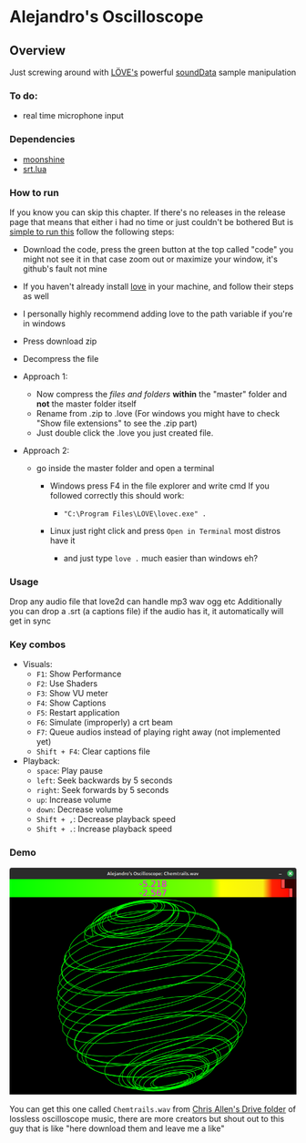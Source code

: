 # Alejandro's Oscilloscope

## Overview
Just screwing around with [LÖVE's](love2d.org) powerful [soundData](https://love2d.org/wiki/SoundData) sample manipulation

### To do:
- real time microphone input

### Dependencies
- [moonshine](https://github.com/vrld/moonshine)
- [srt.lua](https://github.com/alejandro-alzate/srt-lua)

### How to run
If you know you can skip this chapter.
If there's no releases in the release page that means that either i had no time or just couldn't be bothered
But is [simple to run this](https://love2d.org/wiki/Game_Distribution) follow the following steps:
- Download the code, press the green button at the top called "code" you might not see it in that case zoom out or maximize your window, it's github's fault not mine
- If you haven't already install [love](love2d.org) in your machine, and follow their steps as well
- I personally highly recommend adding love to the path variable if you're in windows
- Press download zip
- Decompress the file

- Approach 1:
	- Now compress the *files and folders* **within** the "master" folder and **not** the master folder itself
	- Rename from .zip to .love (For windows you might have to check "Show file extensions" to see the .zip part)
	- Just double click the .love you just created file.

- Approach 2:
	- go inside the master folder and open a terminal
		- Windows press F4 in the file explorer and write cmd
		If you followed correctly this should work:
			- `"C:\Program Files\LOVE\lovec.exe" .`

		- Linux just right click and press `Open in Terminal` most distros have it
			- and just type `love .` much easier than windows eh?

### Usage
Drop any audio file that love2d can handle mp3 wav ogg etc
Additionally you can drop a .srt (a captions file) if the audio has it,
it automatically will get in sync

### Key combos
- Visuals:
	- `F1`: Show Performance
	- `F2`: Use Shaders
	- `F3`: Show VU meter
	- `F4`: Show Captions
	- `F5`: Restart application
	- `F6`:	Simulate (improperly) a crt beam
	- `F7`: Queue audios instead of playing right away (not implemented yet)
	- `Shift + F4`: Clear captions file
- Playback:
	- `space`:		Play pause
	- `left`:		Seek backwards by 5 seconds
	- `right`:		Seek forwards by 5 seconds
	- `up`:			Increase volume
	- `down`:		Decrease volume
	- `Shift + ,`:	Decrease playback speed
	- `Shift + .`:	Increase playback speed

### Demo
![](assets/chemtrails.png)

You can get this one called `Chemtrails.wav` from [Chris Allen's Drive folder](https://drive.google.com/drive/folders/1UHvGC6-TDywFri7am8YJl5G6svK33qhC) of lossless oscilloscope music, there are more creators but shout out to this guy that is like "here download them and leave me a like"
